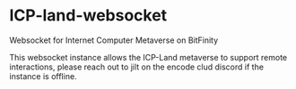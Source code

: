 # ICP-land-websocket

Websocket for Internet Computer Metaverse on BitFinity

This websocket instance allows the ICP-Land metaverse to support remote interactions, please reach out to jilt on the encode clud discord if the instance is offline.
